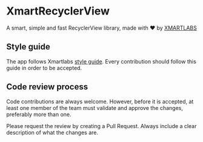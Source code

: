 # XmartRecyclerView

A smart, simple and fast RecyclerView library, made with ❤️ by [XMARTLABS](http://xmartlabs.com)

## Style guide

The app follows Xmartlabs [style guide](https://github.com/xmartlabs/Android-Style-Guide).
Every contribution should follow this guide in order to be accepted.

## Code review process

Code contributions are always welcome. However, before it is accepted,
at least one member of the team must validate and approve the changes,
preferably more than one.

Please request the review by creating a Pull Request. Always include
a clear description of what the changes are.
